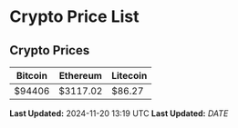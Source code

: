 # Crypto Price List

## Crypto Prices
| Bitcoin | Ethereum | Litecoin |
| ------- | -------- | -------- |
| $94406 | $3117.02 | $86.27 |
**Last Updated:** 2024-11-20 13:19 UTC
**Last Updated:** $DATE$
